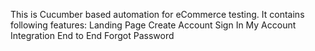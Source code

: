 This is Cucumber based automation for eCommerce testing. It contains following features:
Landing Page
Create Account
Sign In
My Account
Integration
End to End
Forgot Password
